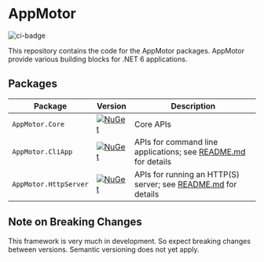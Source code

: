 ﻿# AppMotor

![ci-badge](https://github.com/skrysmanski/AppMotor/actions/workflows/ci.yaml/badge.svg)

This repository contains the code for the AppMotor packages. AppMotor provide various building blocks for .NET 6 applications.

## Packages

| Package                   | Version                                                                                                                 | Description
| ------------------------- | ----------------------------------------------------------------------------------------------------------------------- | -----------
| `AppMotor.Core`           | [![NuGet](https://img.shields.io/nuget/v/AppMotor.Core.svg)](https://www.nuget.org/packages/AppMotor.Core/)             | Core APIs
| `AppMotor.CliApp`         | [![NuGet](https://img.shields.io/nuget/v/AppMotor.CliApp.svg)](https://www.nuget.org/packages/AppMotor.CliApp/)         | APIs for command line applications; see [README.md](src/AppMotor.CliApp/README.md) for details
| `AppMotor.HttpServer`     | [![NuGet](https://img.shields.io/nuget/v/AppMotor.HttpServer.svg)](https://www.nuget.org/packages/AppMotor.HttpServer/) | APIs for running an HTTP(S) server; see [README.md](src/AppMotor.HttpServer/README.md) for details

## Note on Breaking Changes

This framework is very much in development. So expect breaking changes between versions. Semantic versioning does not yet apply.
